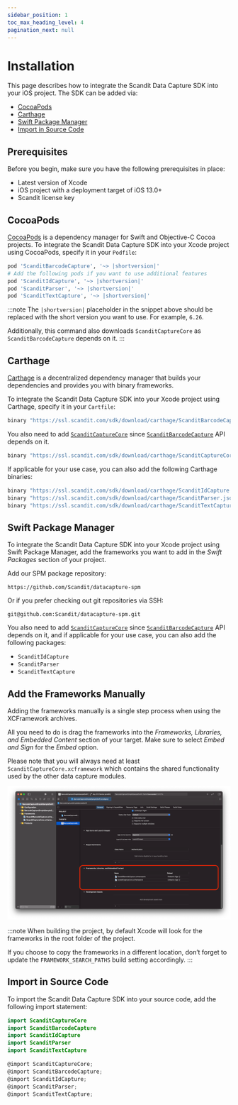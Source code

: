 ```yaml
---
sidebar_position: 1
toc_max_heading_level: 4
pagination_next: null
---
```


# Installation

This page describes how to integrate the Scandit Data Capture SDK into your iOS project. The SDK can be added via:

- [CocoaPods](#cocoapods)
- [Carthage](#carthage)
- [Swift Package Manager](#swift-package-manager)
- [Import in Source Code](#import-in-source-code)

## Prerequisites

Before you begin, make sure you have the following prerequisites in place:

- Latest version of Xcode
- iOS project with a deployment target of iOS 13.0+
- Scandit license key

## CocoaPods

[CocoaPods](https://cocoapods.org/) is a dependency manager for Swift and Objective-C Cocoa projects. To integrate the Scandit Data Capture SDK into your Xcode project using CocoaPods, specify it in your `Podfile`:

```ruby
pod 'ScanditBarcodeCapture', '~> |shortversion|'
# Add the following pods if you want to use additional features
pod 'ScanditIdCapture', '~> |shortversion|'
pod 'ScanditParser', '~> |shortversion|'
pod 'ScanditTextCapture', '~> |shortversion|'
```

:::note
The `|shortversion|` placeholder in the snippet above should be replaced with the short version you want to use. For example, `6.26`.

Additionally, this command also downloads `ScanditCaptureCore` as `ScanditBarcodeCapture` depends on it.
:::

## Carthage

[Carthage](https://github.com/Carthage/Carthage) is a decentralized dependency manager that builds your dependencies and provides you with binary frameworks.

To integrate the Scandit Data Capture SDK into your Xcode project using Carthage, specify it in your `Cartfile`:

```ruby
binary "https://ssl.scandit.com/sdk/download/carthage/ScanditBarcodeCapture.json"
```

You also need to add [`ScanditCaptureCore`](https://docs.scandit.com/data-capture-sdk/ios/core/api.html) since [`ScanditBarcodeCapture`](https://docs.scandit.com/data-capture-sdk/ios/barcode-capture/api.html) API depends on it.

```ruby
binary "https://ssl.scandit.com/sdk/download/carthage/ScanditCaptureCore.json"
```

If applicable for your use case, you can also add the following Carthage binaries:

```ruby
binary "https://ssl.scandit.com/sdk/download/carthage/ScanditIdCapture.json"
binary "https://ssl.scandit.com/sdk/download/carthage/ScanditParser.json"
binary "https://ssl.scandit.com/sdk/download/carthage/ScanditTextCapture.json"
```

## Swift Package Manager

To integrate the Scandit Data Capture SDK into your Xcode project using Swift Package Manager, add the frameworks you want to add in the _Swift Packages_ section of your project.

Add our SPM package repository:

```shell
https://github.com/Scandit/datacapture-spm
```

Or if you prefer checking out git repositories via SSH:

```shell
git@github.com:Scandit/datacapture-spm.git
```

You also need to add [`ScanditCaptureCore`](https://docs.scandit.com/data-capture-sdk/ios/core/api.html) since [`ScanditBarcodeCapture`](https://docs.scandit.com/data-capture-sdk/ios/barcode-capture/api.html) API depends on it, and if applicable for your use case, you can also add the following packages:

- `ScanditIdCapture`
- `ScanditParser`
- `ScanditTextCapture`

## Add the Frameworks Manually

Adding the frameworks manually is a single step process when using the XCFramework archives.

All you need to do is drag the frameworks into the _Frameworks, Libraries, and Embedded Content_ section of your target. Make sure to select _Embed and Sign_ for the _Embed_ option.

Please note that you will always need at least `ScanditCaptureCore.xcframework` which contains the shared functionality used by the other data capture modules.

![Add Frameworks Manually](./img/embedded-binaries.png)

:::note
When building the project, by default Xcode will look for the frameworks in the root folder of the project.

If you choose to copy the frameworks in a different location, don’t forget to update the `FRAMEWORK_SEARCH_PATHS` build setting accordingly.
:::

## Import in Source Code

To import the Scandit Data Capture SDK into your source code, add the following import statement:

<Tabs>
<TabItem value="swift" label="Swift">

```swift
import ScanditCaptureCore
import ScanditBarcodeCapture
import ScanditIdCapture
import ScanditParser
import ScanditTextCapture
```

</TabItem>
<TabItem value="objectivec" label="Objective-C">

```objectivec
@import ScanditCaptureCore;
@import ScanditBarcodeCapture;
@import ScanditIdCapture;
@import ScanditParser;
@import ScanditTextCapture;
```

</TabItem>
</Tabs>
